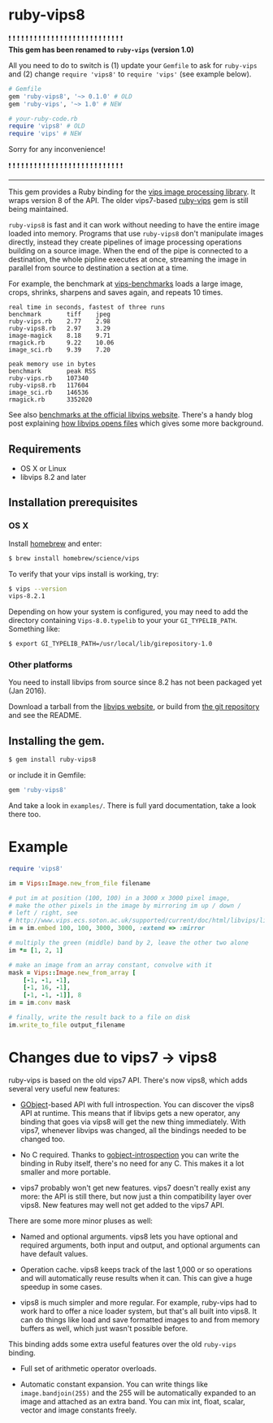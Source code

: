 # ruby-vips8

❗ ️❗ ❗  ❗ ️❗ ❗  ❗ ️❗ ❗  ❗ ️❗ ❗  ❗ ️❗ ❗  ❗ ️❗ ❗  ❗ ️❗ ❗  ❗ ️❗ ❗  ❗ ️❗ ❗  
**This gem has been renamed to `ruby-vips` (version 1.0)**

All you need to do to switch is (1) update your `Gemfile` to ask for `ruby-vips` and (2)
change `require 'vips8'` to `require 'vips'` (see example below).

```ruby
# Gemfile
gem 'ruby-vips8', '~> 0.1.0' # OLD
gem 'ruby-vips', '~> 1.0' # NEW

# your-ruby-code.rb
require 'vips8' # OLD
require 'vips' # NEW
```

Sorry for any inconvenience!

❗ ️❗ ❗  ❗ ️❗ ❗  ❗ ️❗ ❗  ❗ ️❗ ❗  ❗ ️❗ ❗  ❗ ️❗ ❗  ❗ ️❗ ❗  ❗ ️❗ ❗  ❗ ️❗ ❗  

***

This gem provides a Ruby binding for the [vips image processing
library](http://www.vips.ecs.soton.ac.uk). It wraps version 8 of the API.
The older vips7-based [ruby-vips](https://github.com/jcupitt/ruby-vips)
gem is still being maintained.

`ruby-vips8` is fast and it can work without needing to have the 
entire image loaded into memory. Programs that use `ruby-vips8` don't
manipulate images directly, instead they create pipelines of image processing
operations building on a source image. When the end of the pipe is connected
to a destination, the whole pipline executes at once, streaming the image
in parallel from source to destination a section at a time. 

For example, the benchmark at 
[vips-benchmarks](https://github.com/stanislaw/vips-benchmarks) loads a large
image, crops, shrinks, sharpens and saves again, and repeats 10 times. 

```text
real time in seconds, fastest of three runs
benchmark       tiff	jpeg
ruby-vips.rb    2.77	2.98	
ruby-vips8.rb   2.97	3.29	
image-magick    8.18	9.71	
rmagick.rb      9.22	10.06	
image_sci.rb    9.39	7.20	

peak memory use in bytes
benchmark       peak RSS
ruby-vips.rb    107340
ruby-vips8.rb   117604
image_sci.rb    146536
rmagick.rb      3352020
```

See also [benchmarks at the official libvips
website](http://www.vips.ecs.soton.ac.uk/index.php?title=Speed_and_Memory_Use).
There's a handy blog post explaining [how libvips opens
files](http://libvips.blogspot.co.uk/2012/06/how-libvips-opens-file.html)
which gives some more background.

## Requirements

  * OS X or Linux
  * libvips 8.2 and later

## Installation prerequisites

### OS X 

Install [homebrew](http://mxcl.github.com/homebrew) and enter:

```bash
$ brew install homebrew/science/vips
```

To verify that your vips install is working, try:

```bash
$ vips --version
vips-8.2.1
```

Depending on how your system is configured, you may need to add the 
directory containing `Vips-8.0.typelib` to your
your `GI_TYPELIB_PATH`. Something like:

```bash
$ export GI_TYPELIB_PATH=/usr/local/lib/girepository-1.0
```

### Other platforms

You need to install libvips from source since 8.2 has not been packaged yet
(Jan 2016).

Download a tarball from the 
[libvips website](http://www.vips.ecs.soton.ac.uk/supported/current), or build
from [the git repository](https://github.com/jcupitt/libvips) and see the
README.

## Installing the gem.

```bash
$ gem install ruby-vips8
```

or include it in Gemfile:

```ruby
gem 'ruby-vips8'
```

And take a look in `examples/`. There is full yard documentation, take a look
there too.

# Example

```ruby
require 'vips8'

im = Vips::Image.new_from_file filename

# put im at position (100, 100) in a 3000 x 3000 pixel image, 
# make the other pixels in the image by mirroring im up / down / 
# left / right, see
# http://www.vips.ecs.soton.ac.uk/supported/current/doc/html/libvips/libvips-conversion.html#vips-embed
im = im.embed 100, 100, 3000, 3000, :extend => :mirror

# multiply the green (middle) band by 2, leave the other two alone
im *= [1, 2, 1]

# make an image from an array constant, convolve with it
mask = Vips::Image.new_from_array [
    [-1, -1, -1],
    [-1, 16, -1],
    [-1, -1, -1]], 8
im = im.conv mask

# finally, write the result back to a file on disk
im.write_to_file output_filename
```

# Changes due to vips7 -> vips8

ruby-vips is based on the old vips7 API. There's now vips8, which adds several
very useful new features:

* [GObject](https://developer.gnome.org/gobject/stable/)-based API with full
  introspection. You can discover the vips8 API at runtime. This means that if
  libvips gets a new operator, any binding that goes via vips8 will 
  get the new thing immediately. With vips7, whenever libvips was changed, all
  the bindings needed to be changed too.

* No C required. Thanks to
  [gobject-introspection](https://wiki.gnome.org/Projects/GObjectIntrospection)
  you can write the binding in Ruby itself, there's no need for any C. This
  makes it a lot smaller and more portable. 

* vips7 probably won't get new features. vips7 doesn't really exist any more:
  the API is still there, but now just a thin compatibility layer over vips8.
  New features may well not get added to the vips7 API.

There are some more minor pluses as well:

* Named and optional arguments. vips8 lets you have optional and required
  arguments, both input and output, and optional arguments can have default
  values. 

* Operation cache. vips8 keeps track of the last 1,000 or so operations and
  will automatically reuse results when it can. This can give a huge speedup
  in some cases.

* vips8 is much simpler and more regular. For example, 
  ruby-vips had to work hard to offer a nice loader system, but that's all
  built into vips8. It can do things like load and save formatted images to 
  and from memory buffers as well, which just wasn't possible before. 

This binding adds some extra useful features over the old `ruby-vips` binding.

* Full set of arithmetic operator overloads.

* Automatic constant expansion. You can write things like
  `image.bandjoin(255)` and the 255 will be automatically expanded to an image 
  and attached as an extra band. You can mix int, float, scalar, vector and
  image constants freely.

